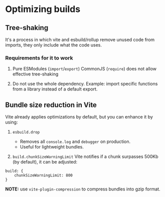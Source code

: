 # Optimizing builds

## Tree-shaking
It's a process in which vite and esbuild/rollup remove unused code from imports, they only include 
what the code uses.

### Requirements for it to work
1. Pure ESModules (`import`/`export`)
   CommonJS (`require`) does not allow effective tree-shaking

2. Do not use the whole dependency.
   Example: import specific functions from a library instead of a default export.

## Bundle size reduction in Vite
Vite already applies optimizations by default, but you can enhance it by using:
1. `esbuild.drop`
    - Removes all `console.log` and `debugger` on production.
    - Useful for lightweight bundles.

2. `build.chunkSizeWarningLimit`
Vite notifies if a chunk surpasses 500Kb (by default), it can be adjusted:
```JS
build: {
    chunkSizeWarningLimit: 800
}
```

**NOTE:** use `vite-plugin-compression` to compress bundles into gzip format.
